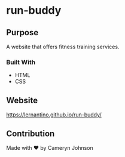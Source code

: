# run-buddy

## Purpose
A website that offers fitness training services.

### Built With
* HTML
* CSS

## Website
https://lernantino.github.io/run-buddy/

## Contribution
Made with ❤️ by Cameryn Johnson
